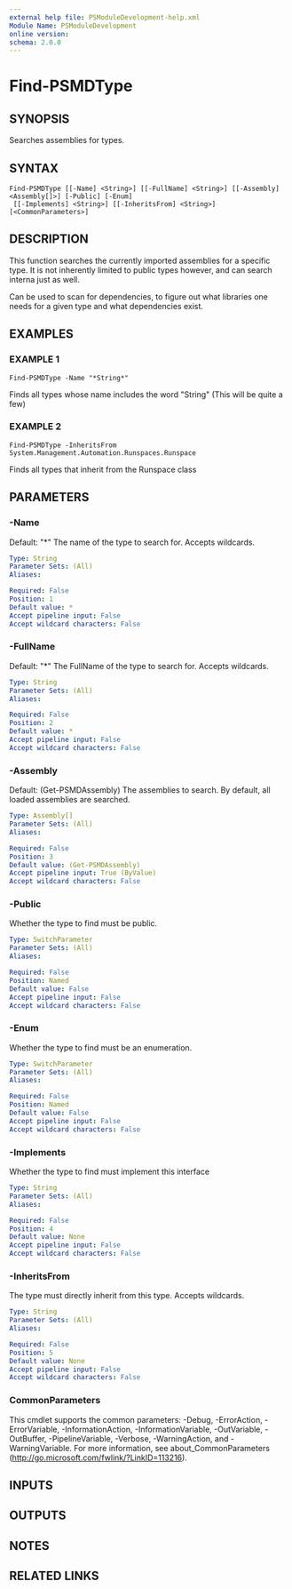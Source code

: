 ```yaml
---
external help file: PSModuleDevelopment-help.xml
Module Name: PSModuleDevelopment
online version:
schema: 2.0.0
---
```


# Find-PSMDType

## SYNOPSIS
Searches assemblies for types.

## SYNTAX

```
Find-PSMDType [[-Name] <String>] [[-FullName] <String>] [[-Assembly] <Assembly[]>] [-Public] [-Enum]
 [[-Implements] <String>] [[-InheritsFrom] <String>] [<CommonParameters>]
```

## DESCRIPTION
This function searches the currently imported assemblies for a specific type.
It is not inherently limited to public types however, and can search interna just as well.

Can be used to scan for dependencies, to figure out what libraries one needs for a given type and what dependencies exist.

## EXAMPLES

### EXAMPLE 1
```
Find-PSMDType -Name "*String*"
```

Finds all types whose name includes the word "String"
(This will be quite a few)

### EXAMPLE 2
```
Find-PSMDType -InheritsFrom System.Management.Automation.Runspaces.Runspace
```

Finds all types that inherit from the Runspace class

## PARAMETERS

### -Name
Default: "*"
The name of the type to search for.
Accepts wildcards.

```yaml
Type: String
Parameter Sets: (All)
Aliases:

Required: False
Position: 1
Default value: *
Accept pipeline input: False
Accept wildcard characters: False
```

### -FullName
Default: "*"
The FullName of the type to search for.
Accepts wildcards.

```yaml
Type: String
Parameter Sets: (All)
Aliases:

Required: False
Position: 2
Default value: *
Accept pipeline input: False
Accept wildcard characters: False
```

### -Assembly
Default: (Get-PSMDAssembly)
The assemblies to search.
By default, all loaded assemblies are searched.

```yaml
Type: Assembly[]
Parameter Sets: (All)
Aliases:

Required: False
Position: 3
Default value: (Get-PSMDAssembly)
Accept pipeline input: True (ByValue)
Accept wildcard characters: False
```

### -Public
Whether the type to find must be public.

```yaml
Type: SwitchParameter
Parameter Sets: (All)
Aliases:

Required: False
Position: Named
Default value: False
Accept pipeline input: False
Accept wildcard characters: False
```

### -Enum
Whether the type to find must be an enumeration.

```yaml
Type: SwitchParameter
Parameter Sets: (All)
Aliases:

Required: False
Position: Named
Default value: False
Accept pipeline input: False
Accept wildcard characters: False
```

### -Implements
Whether the type to find must implement this interface

```yaml
Type: String
Parameter Sets: (All)
Aliases:

Required: False
Position: 4
Default value: None
Accept pipeline input: False
Accept wildcard characters: False
```

### -InheritsFrom
The type must directly inherit from this type.
Accepts wildcards.

```yaml
Type: String
Parameter Sets: (All)
Aliases:

Required: False
Position: 5
Default value: None
Accept pipeline input: False
Accept wildcard characters: False
```

### CommonParameters
This cmdlet supports the common parameters: -Debug, -ErrorAction, -ErrorVariable, -InformationAction, -InformationVariable, -OutVariable, -OutBuffer, -PipelineVariable, -Verbose, -WarningAction, and -WarningVariable.
For more information, see about_CommonParameters (http://go.microsoft.com/fwlink/?LinkID=113216).

## INPUTS

## OUTPUTS

## NOTES

## RELATED LINKS
